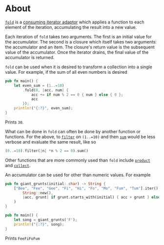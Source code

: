 # About

[`fold`][fold] is a [consuming iterator adaptor][consuming iterator adaptor] which applies a function to each element of the iteration, accumulating
the result into a new value.

Each iteration of `fold` takes two arguments. The first is an initial value for the accumulator. The second is a closure which itself takes
two arguments: the accumulator and an item. The closure's return value is the subsequent value of the accumulator.
Once the iterator drains, the final value of the accumulator is returned.

`fold` can be used when it is desired to transform a collection into a single value. For example, if the sum of all even numbers is desired

```rust
pub fn main() {
    let even_sum = (1..=10)
        .fold(0, |acc, num| {
            acc += if num % 2 == 0 { num } else { 0 };
            acc
        });
    println!("{:?}", even_sum);
}
```

Prints `30`.

What can be done in `fold` can often be done by another function or functions. For the above, to [`filter`][filter] on `(1..=10)` and then [`sum`][sum] would
be less verbose and evaluate the same result, like so

```rust
(0..=10).filter(|n| *n % 2 == 0).sum()
```

Other functions that are more commonly used than `fold` include [`product`][product] and [`collect`][collect].

An accumulator can be used for other than numeric values. For example

```rust
pub fn giant_grunts(initial: char) -> String {
    ["Bee", "Fee", "Gee", "Fi", "Hi", "Fo", "Mo", "Fum", "Tum"].iter().fold(
        String::new(),
        |acc, grunt| if grunt.starts_with(initial) { acc + grunt } else { acc },
    )
}

pub fn main() {
    let song = giant_grunts('F');
    println!("{:?}", song);
}
```

Prints `FeeFiFoFum`

[fold]: https://doc.rust-lang.org/beta/std/iter/trait.Iterator.html#method.fold
[consuming iterator adaptor]: https://doc.rust-lang.org/book/ch13-02-iterators.html#methods-that-consume-the-iterator
[filter]: https://doc.rust-lang.org/std/iter/trait.Iterator.html#method.filter
[sum]: https://doc.rust-lang.org/std/iter/trait.Iterator.html#method.sum
[product]: https://doc.rust-lang.org/std/iter/trait.Iterator.html#method.product
[collect]: https://doc.rust-lang.org/std/iter/trait.Iterator.html#method.collect
